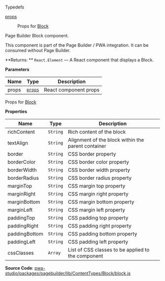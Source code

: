 
Typedefs

<dl>
<dt><a href="#props">props</a></dt>
<dd>

Props for [Block](#Block)

</dd>
</dl>


Page Builder Block component.

This component is part of the Page Builder / PWA integration. It can be consumed without Page Builder.

**Returns: **
`React.Element`
   — A React component that displays a Block.

**Parameters**

| Name | Type | Description |
| --- | --- | --- |
| props | [`props`](#props) | React component props |


Props for [Block](#Block)

**Properties**

| Name | Type | Description |
| --- | --- | --- |
| richContent | `String` | Rich content of the block |
| textAlign | `String` | Alignment of the block within the parent container |
| border | `String` | CSS border property |
| borderColor | `String` | CSS border color property |
| borderWidth | `String` | CSS border width property |
| borderRadius | `String` | CSS border radius property |
| marginTop | `String` | CSS margin top property |
| marginRight | `String` | CSS margin right property |
| marginBottom | `String` | CSS margin bottom property |
| marginLeft | `String` | CSS margin left property |
| paddingTop | `String` | CSS padding top property |
| paddingRight | `String` | CSS padding right property |
| paddingBottom | `String` | CSS padding bottom property |
| paddingLeft | `String` | CSS padding left property |
| cssClasses | `Array` | List of CSS classes to be applied to the component |



**Source Code**: [pwa-studio/packages/pagebuilder/lib/ContentTypes/Block/block.js](https://github.com/magento/pwa-studio/blob/develop/packages/pagebuilder/lib/ContentTypes/Block/block.js)